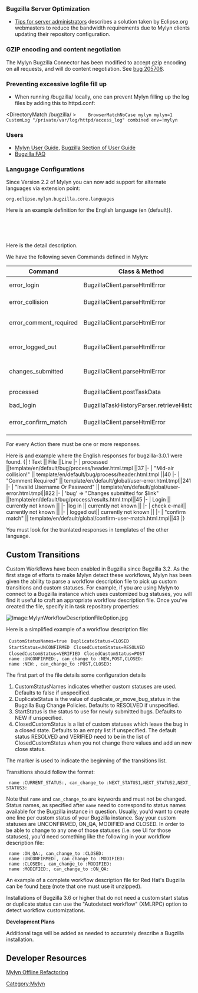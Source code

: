 ### Bugzilla Server Optimization

  - [Tips for server
    administrators](http://wiki.eclipse.org/index.php/Mylyn_FAQ#Tips_for_server_administrators)
    describes a solution taken by Eclipse.org webmasters to reduce the
    bandwidth requirements due to Mylyn clients updating their
    repository configuration.

### GZIP encoding and content negotiation

The Mylyn Bugzilla Connector has been modified to accept gzip encoding
on all requests, and will do content negotiation. See
[bug 205708](https://bugs.eclipse.org/bugs/show_bug.cgi?id=205708).

### Preventing excessive logfile fill up

  - When running /bugzilla/ locally, one can prevent Mylyn filling up
    the log files by adding this to httpd.conf:

<DirectoryMatch /bugzilla/ >
`    BrowserMatchNoCase mylyn mylyn=1`
</DirectoryMatch>
`CustomLog "/private/var/log/httpd/access_log" combined env=!mylyn`

### Users

  - [Mylyn User Guide](Mylyn_User_Guide "wikilink"), [Bugzilla Section
    of User Guide](Mylyn_User_Guide#Bugzilla_Connector "wikilink")
  - [Bugzilla FAQ](Mylyn_FAQ#Bugzilla_Connector "wikilink")

### Langugage Configurations

Since Version 2.2 of Mylyn you can now add support for alternate
languages via extension point:

`org.eclipse.mylyn.bugzilla.core.languages`

Here is an example definition for the English language (en (default)).

<extension
         point="org.eclipse.mylyn.bugzilla.core.languages">` `
` `<language name="en">` `
`           `<languageAttribute command="error_login"        response="Login"/>` `
`           `<languageAttribute command="error_login"        response="log in"/>` `
`           `<languageAttribute command="error_login"        response="check e-mail"/>` `
`           `<languageAttribute command="error_login"        response="Invalid Username Or Password"/>` `
`           `<languageAttribute command="error_collision"    response="Mid-air collision!"/>` `
`           `<languageAttribute command="error_comment_required"     response="Comment Required"/>` `
`           `<languageAttribute command="error_logged_out"   response="logged out"/>` `
`           `<languageAttribute command="bad_login"      response="Login"/>` `
`           `<languageAttribute command="bad_login"      response="log in"/>` `
`           `<languageAttribute command="bad_login"      response="check e-mail"/>` `
`           `<languageAttribute command="bad_login"      response="Invalid Username Or Password"/>` `
`           `<languageAttribute command="bad_login"      response="error"/>` `
`           `<languageAttribute command="processed"      response="processed"/>` `
`           `<languageAttribute command="changes_submitted"  response="Changes submitted"/>
`           `<languageAttribute command="error_confirm_match"    response="confirm match"/>
`  `</language>
</extension>

Here is the detail description.

We have the following seven Commands defined in Mylyn:

| Command                  | Class & Method                            | usage                                 |
| ------------------------ | ----------------------------------------- | ------------------------------------- |
| error_login             | BugzillaClient.parseHtmlError             | detect login errrors                  |
| error_collision         | BugzillaClient.parseHtmlError             | detect a midair collision             |
| error_comment_required | BugzillaClient.parseHtmlError             | detect if a comment is required       |
| error_logged_out       | BugzillaClient.parseHtmlError             | detect if the user is logged out      |
| changes_submitted       | BugzillaClient.parseHtmlError             | changes are submitted (no real error) |
| processed                | BugzillaClient.postTaskData               | process was successful                |
| bad_login               | BugzillaTaskHistoryParser.retrieveHistory | detect bad login                      |
| error_confirm_match    | BugzillaClient.parseHtmlError             | responce if usermatchmode is enabled  |

For every Action there must be one or more responses.

Here is and example where the English responses for bugzilla-3.0.1 were
found.
{| \! Text || File ||Line |- | processed
||template/en/default/bug/process/header.html.tmpl ||37 |- | "Mid-air
collision\!" || template/en/default/bug/process/header.html.tmpl ||40 |-
| "Comment Required" ||
template/en/default/global/user-error.html.tmpl||241 |- | "Invalid
Username Or Password" ||
template/en/default/global/user-error.html.tmpl||822 |- | 'bug' =\>
"Changes submitted for $link"
||template/en/default/bug/process/results.html.tmpl||45 |- | Login ||
currently not known || |- |log in || currently not known || |- | check
e-mail|| currently not known || |- | logged out|| currently not known ||
|- | "confirm match" ||
template/en/default/global/confirm-user-match.html.tmpl||43 |}

You must look for the tranlated responses in templates of the other
language.

## Custom Transitions

Custom Workflows have been enabled in Bugzilla since Bugzilla 3.2. As
the first stage of efforts to make Mylyn detect these workflows, Mylyn
has been given the ability to parse a workflow description file to pick
up custom transitions and custom statuses. For example, if you are using
Mylyn to connect to a Bugzilla instance which uses customized bug
statuses, you will find it useful to craft an appropriate workflow
description file. Once you've created the file, specify it in task
repository properties:

![Image:MylynWorkflowDescriptionFileOption.jpg](MylynWorkflowDescriptionFileOption.jpg
"Image:MylynWorkflowDescriptionFileOption.jpg")

Here is a simplified example of a workflow description file:

` CustomStatusNames=true`
` DuplicateStatus=CLOSED`
` StartStatus=UNCONFIRMED`
` ClosedCustomStatus=RESOLVED`
` ClosedCustomStatus=VERIFIED`
` ClosedCustomStatus=POST`
` `<transitions>
` name :UNCONFIRMED:, can_change_to :NEW,POST,CLOSED:`
` name :NEW:, can_change_to :POST,CLOSED:`

The first part of the file details some configuration details

1.  CustomStatusNames indicates whether custom statuses are used.
    Defaults to false if unspecified.
2.  DuplicateStatus is the value of duplicate_or_move_bug_status in
    the Bugzilla Bug Change Policies. Defaults to RESOLVED if
    unspecified.
3.  StartStatus is the status to use for newly submitted bugs. Defaults
    to NEW if unspecified.
4.  ClosedCustomStatus is a list of custom statuses which leave the bug
    in a closed state. Defaults to an empty list if unspecified.
    The default status RESOLVED and VERIFIED need to be in the list of
    ClosedCustomStatus when you not change there values and add an new
    close status.

The <transitions> marker is used to indicate the beginning of the
transitions list.

Transitions should follow the format:

` name :CURRENT_STATUS:, can_change_to :NEXT_STATUS1,NEXT_STATUS2,NEXT_STATUS3:`

Note that `name` and `can_change_to` are keywords and must not be
changed. Status names, as specified after `name` need to correspond to
status names available for the Bugzilla instance in question. Usually,
you'd want to create one line per custom status of your Bugzilla
instance. Say your custom statuses are UNCONFIRMED, ON_QA, MODIFIED and
CLOSED. In order to be able to change to any one of those statuses (i.e.
see UI for those statuses), you'd need something like the following in
your workflow description file:

` name :ON_QA:, can_change_to :CLOSED:`
` name :UNCONFIRMED:, can_change_to :MODIFIED:`
` name :CLOSED:, can_change_to :MODIFIED:`
` name :MODIFIED:, can_change_to :ON_QA:`

An example of a complete workflow description file for Red Hat's
Bugzilla can be found
[here](Media:RHBugzillaWorkflowDescriptionFile.zip "wikilink") (note
that one must use it unzipped).

Installations of Bugzilla 3.6 or higher that do not need a custom start
status or duplicate status can use the "Autodetect workflow" (XMLRPC)
option to detect workflow customizations.

**Development Plans**

Additional tags will be added as needed to accurately describe a
Bugzilla installation.

## Developer Resources

[Mylyn Offline Refactoring](Mylyn_Offline_Refactoring "wikilink")

[Category:Mylyn](Category:Mylyn "wikilink")